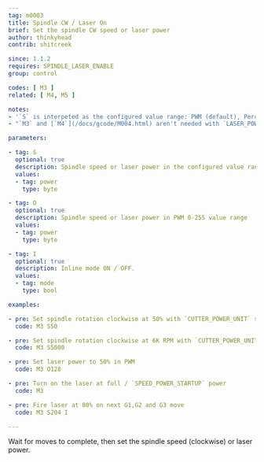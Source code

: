 ```yaml
---
tag: m0003
title: Spindle CW / Laser On
brief: Set the spindle CW speed or laser power
author: thinkyhead
contrib: shitcreek

since: 1.1.2
requires: SPINDLE_LASER_ENABLE
group: control

codes: [ M3 ]
related: [ M4, M5 ]

notes:
- '`S` is interpeted as the configured value range: PWM (default), Percentage, or RPM. (See `CUTTER_POWER_UNIT`)'
- "`M3` and [`M4`](/docs/gcode/M004.html) aren't needed with `LASER_POWER_INLINE` and `LASER_MOVE_POWER` enabled. Power is set directly in [`G1`](/docs/gcode/G000-G001.html)…[`G5`](/docs/gcode/G005.html)"

parameters:

- tag: S
  optional: true
  description: Spindle speed or laser power in the configured value range (see `CUTTER_POWER_DISPLAY`). (PWM 0-255 by default)
  values:
  - tag: power
    type: byte

- tag: O
  optional: true
  description: Spindle speed or laser power in PWM 0-255 value range
  values:
  - tag: power
    type: byte

- tag: I
  optional: true
  description: Inline mode ON / OFF.
  values:
  - tag: mode
    type: bool

examples:

- pre: Set spindle rotation clockwise at 50% with `CUTTER_POWER_UNIT` set to `PERCENT`
  code: M3 S50

- pre: Set spindle rotation clockwise at 6K RPM with `CUTTER_POWER_UNIT` set to `RPM`
  code: M3 S5000

- pre: Set laser power to 50% in PWM
  code: M3 O128

- pre: Turn on the laser at full / `SPEED_POWER_STARTUP` power
  code: M3

- pre: Fire laser at 80% on next G1,G2 and G3 move
  code: M3 S204 I

---
```


Wait for moves to complete, then set the spindle speed (clockwise) or laser power.
